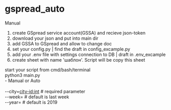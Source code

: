 # gspread_auto
Manual
1. create GSpread service account(GSSA) and recieve json-token
2. download your json and put into main dir
3. add GSSA to GSpread and allow to change doc
4. set your config.py | find the draft in config_excample.py
5. add your .env file with settings connection to DB | draft in .env_excample
6. create sheet with name 'шаблон'. Script will be copy this sheet

start your script from cmd/bash/terminal<br>
python3 main.py <type> <params><br>
  <type> - Manual or Auto<br>
  <params><br>
    --city=<city-id:int>  # required parameter<br>
    --week=<int>     # default is last week<br>
    --year=<int>     # default is 2019<br>

